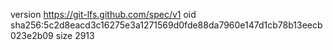 version https://git-lfs.github.com/spec/v1
oid sha256:5c2d8eacd3c16275e3a1271569d0fde88da7960e147d1cb78b13eecb023e2b09
size 2913
